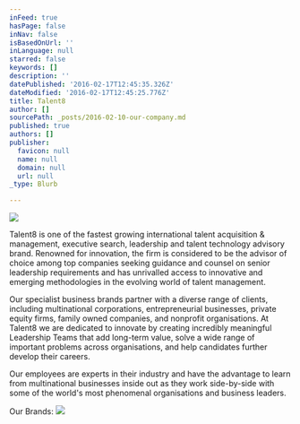```yaml
---
inFeed: true
hasPage: false
inNav: false
isBasedOnUrl: ''
inLanguage: null
starred: false
keywords: []
description: ''
datePublished: '2016-02-17T12:45:35.326Z'
dateModified: '2016-02-17T12:45:25.776Z'
title: Talent8
author: []
sourcePath: _posts/2016-02-10-our-company.md
published: true
authors: []
publisher:
  favicon: null
  name: null
  domain: null
  url: null
_type: Blurb

---
```

![](https://s3-us-west-2.amazonaws.com/the-grid-img/p/4ac532cc9dac9627b281a9776225559e37fed75f.jpg)

Talent8 is one of the fastest growing international talent acquisition & management, executive search, leadership and talent technology advisory brand. Renowned for innovation, the firm is considered to be the advisor of choice among top companies seeking guidance and counsel on senior leadership requirements and has unrivalled access to innovative and emerging methodologies in the evolving world of talent management. 

Our specialist business brands partner with a diverse range of clients, including multinational corporations, entrepreneurial businesses, private equity firms, family owned companies, and nonprofit organisations. At Talent8 we are dedicated to innovate by creating incredibly meaningful Leadership Teams that add long-term value, solve a wide range of important problems across organisations, and help candidates further develop their careers. 

Our employees are experts in their industry and have the advantage to learn from multinational businesses inside out as they work side-by-side with some of the world's most phenomenal organisations and business leaders.

Our Brands:
![](https://s3-us-west-2.amazonaws.com/the-grid-img/p/8c5ba07cc9744f46517e815fba83b5e07f3f38bc.png)
